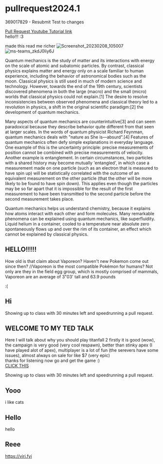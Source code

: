 # pullrequest2024.1

369017829 - Resubmit Test to changes

[Pull Request Youtube Tutorial link](https://www.youtube.com/watch?v=dQw4w9WgXcQ) <br>
hello!!! :3

made this read me richer
![Screenshot_20230208_105007](https://github.com/realMartinM12345/assement-pullrequest/assets/159389563/a1eb480d-f6df-48ae-b214-cde9a3fd84db)
![ms-teams_zkdJ0Iiy6J](https://github.com/EnterThenGo/pullrequest2024.1Fork/assets/159207350/71a7282e-2efb-40da-b6a8-8e47f90e18bc)


Quantum mechanics is the study of matter and its interactions with energy on the scale of atomic and subatomic particles. By contrast, classical physics explains matter and energy only on a scale familiar to human experience, including the behavior of astronomical bodies such as the moon. Classical physics is still used in much of modern science and technology. However, towards the end of the 19th century, scientists discovered phenomena in both the large (macro) and the small (micro) worlds that classical physics could not explain.[1] The desire to resolve inconsistencies between observed phenomena and classical theory led to a revolution in physics, a shift in the original scientific paradigm:[2] the development of quantum mechanics.

Many aspects of quantum mechanics are counterintuitive[3] and can seem paradoxical because they describe behavior quite different from that seen at larger scales. In the words of quantum physicist Richard Feynman, quantum mechanics deals with "nature as She is—absurd".[4] Features of quantum mechanics often defy simple explanations in everyday language. One example of this is the uncertainty principle: precise measurements of position cannot be combined with precise measurements of velocity. Another example is entanglement. In certain circumstances, two particles with a shared history may become mutually 'entangled', in which case a measurement made on one particle (such as an electron that is measured to have spin up) will be statistically correlated with the outcome of an equivalent measurement on the other particle (that the other will be more likely to be found to have spin down). This applies even though the particles may be so far apart that it is impossible for the result of the first measurement to have been transmitted to the second particle before the second measurement takes place.

Quantum mechanics helps us understand chemistry, because it explains how atoms interact with each other and form molecules. Many remarkable phenomena can be explained using quantum mechanics, like superfluidity. Liquid helium in a container, cooled to a temperature near absolute zero spontaneously flows up and over the rim of its container, an effect which cannot be explained by classical physics.


## HELLO!!!!!

How old is that claim about Vaporeon? Haven't new Pokemon come out since then?
//Vaporeon is the most compatible Pokémon for humans? Not only are they in the field egg group, which is mostly comprised of mammals, Vaporeon are an average of 3"03' tall and 63.9 pounds

:(

## Hi

Showing up to class with 30 minutes left and speedrunning a pull request.<br>



## WELCOME TO MY TED TALK 
Here I will talk about why you should play titanfall 2 firstly it is good (wow), the campaign is very good (very cool respawn), better than stinky apex (I have played alot of apex), multiplayer is a lot of fun (the serevers have some issues), almost always on sale for like $7 (very epic)<br>
thanks for listening now go and get the game :) <br>
[CLICK THIS](https://store.steampowered.com/app/1237970/Titanfall_2/)


Showing up to class with 30 minutes left and speedrunning a pull request.

## Yooo
i like cats


## Hello
hello



## Reee
https://viri.fyi

